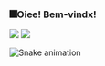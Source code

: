 ### 🎆Oiee! Bem-vindx!

<!--
**juliaeduarda-rg/juliaeduarda-rg** is a ✨ _special_ ✨ repository because its `README.md` (this file) appears on your GitHub profile.

Here are some ideas to get you started:

- 🔭 I’m currently working on ...
- 🌱 I’m currently learning ...
- 👯 I’m looking to collaborate on ...
- 🤔 I’m looking for help with ...
- 💬 Ask me about ...
- 📫 How to reach me: ...
- 😄 Pronouns: ...
- ⚡ Fun fact: ...
-->
<div>
  <img src="https://github-readme-stats.vercel.app/api?username=juliaeduarda-rg&show_icons=true&theme=midnight-purple"/>
  <img align="top"src="https://github-readme-stats.vercel.app/api/top-langs/?username=juliaeduarda-rg&layout=compact&hide=shell&theme=midnight-purple"/>
</div>

![Snake animation](https://github.com/juliaeduarda-rg/juliaeduarda-rg/blob/output/github-contribution-grid-snake.svg)


